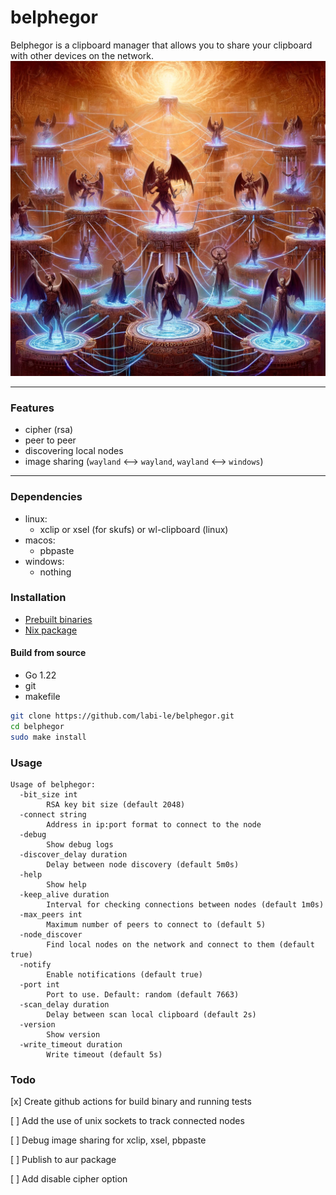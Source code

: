 # belphegor

Belphegor is a clipboard manager that allows you to share your clipboard with other devices on the network.\
<img src="logo.webp" width="800">
___

### Features
- cipher (rsa)
- peer to peer
- discovering local nodes
- image sharing (`wayland` <—> `wayland`, `wayland` <—> `windows`)

___
### Dependencies
- linux:
    * xclip or xsel (for skufs) or wl-clipboard (linux)
- macos:
    * pbpaste
- windows:
    * nothing


### Installation
- [Prebuilt binaries](https://github.com/labi-le/belphegor/releases)
- [Nix package](https://github.com/labi-le/nixos/blob/main/pkgs/belphegor.nix)

#### Build from source
- Go 1.22
- git
- makefile

```sh
git clone https://github.com/labi-le/belphegor.git
cd belphegor
sudo make install
```

### Usage
```
Usage of belphegor:
  -bit_size int
        RSA key bit size (default 2048)
  -connect string
        Address in ip:port format to connect to the node
  -debug
        Show debug logs
  -discover_delay duration
        Delay between node discovery (default 5m0s)
  -help
        Show help
  -keep_alive duration
        Interval for checking connections between nodes (default 1m0s)
  -max_peers int
        Maximum number of peers to connect to (default 5)
  -node_discover
        Find local nodes on the network and connect to them (default true)
  -notify
        Enable notifications (default true)
  -port int
        Port to use. Default: random (default 7663)
  -scan_delay duration
        Delay between scan local clipboard (default 2s)
  -version
        Show version
  -write_timeout duration
        Write timeout (default 5s)
```
### Todo
[x] Create github actions for build binary and running tests

[ ] Add the use of unix sockets to track connected nodes

[ ] Debug image sharing for xclip, xsel, pbpaste

[ ] Publish to aur package

[ ] Add disable cipher option
